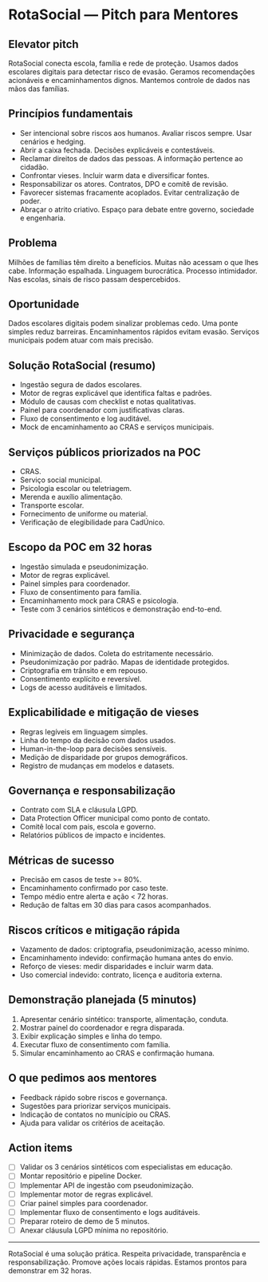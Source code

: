 # RotaSocial — Pitch para Mentores

## Elevator pitch
RotaSocial conecta escola, família e rede de proteção. Usamos dados escolares digitais para detectar risco de evasão. Geramos recomendações acionáveis e encaminhamentos dignos. Mantemos controle de dados nas mãos das famílias.

## Princípios fundamentais
- Ser intencional sobre riscos aos humanos. Avaliar riscos sempre. Usar cenários e hedging.  
- Abrir a caixa fechada. Decisões explicáveis e contestáveis.  
- Reclamar direitos de dados das pessoas. A informação pertence ao cidadão.  
- Confrontar vieses. Incluir warm data e diversificar fontes.  
- Responsabilizar os atores. Contratos, DPO e comitê de revisão.  
- Favorecer sistemas fracamente acoplados. Evitar centralização de poder.  
- Abraçar o atrito criativo. Espaço para debate entre governo, sociedade e engenharia.

## Problema
Milhões de famílias têm direito a benefícios. Muitas não acessam o que lhes cabe. Informação espalhada. Linguagem burocrática. Processo intimidador. Nas escolas, sinais de risco passam despercebidos.

## Oportunidade
Dados escolares digitais podem sinalizar problemas cedo. Uma ponte simples reduz barreiras. Encaminhamentos rápidos evitam evasão. Serviços municipais podem atuar com mais precisão.

## Solução RotaSocial (resumo)
- Ingestão segura de dados escolares.  
- Motor de regras explicável que identifica faltas e padrões.  
- Módulo de causas com checklist e notas qualitativas.  
- Painel para coordenador com justificativas claras.  
- Fluxo de consentimento e log auditável.  
- Mock de encaminhamento ao CRAS e serviços municipais.

## Serviços públicos priorizados na POC
- CRAS.  
- Serviço social municipal.  
- Psicologia escolar ou teletriagem.  
- Merenda e auxílio alimentação.  
- Transporte escolar.  
- Fornecimento de uniforme ou material.  
- Verificação de elegibilidade para CadÚnico.

## Escopo da POC em 32 horas
- Ingestão simulada e pseudonimização.  
- Motor de regras explicável.  
- Painel simples para coordenador.  
- Fluxo de consentimento para família.  
- Encaminhamento mock para CRAS e psicologia.  
- Teste com 3 cenários sintéticos e demonstração end-to-end.

## Privacidade e segurança
- Minimização de dados. Coleta do estritamente necessário.  
- Pseudonimização por padrão. Mapas de identidade protegidos.  
- Criptografia em trânsito e em repouso.  
- Consentimento explícito e reversível.  
- Logs de acesso auditáveis e limitados.

## Explicabilidade e mitigação de vieses
- Regras legíveis em linguagem simples.  
- Linha do tempo da decisão com dados usados.  
- Human-in-the-loop para decisões sensíveis.  
- Medição de disparidade por grupos demográficos.  
- Registro de mudanças em modelos e datasets.

## Governança e responsabilização
- Contrato com SLA e cláusula LGPD.  
- Data Protection Officer municipal como ponto de contato.  
- Comitê local com pais, escola e governo.  
- Relatórios públicos de impacto e incidentes.

## Métricas de sucesso
- Precisão em casos de teste >= 80%.  
- Encaminhamento confirmado por caso teste.  
- Tempo médio entre alerta e ação < 72 horas.  
- Redução de faltas em 30 dias para casos acompanhados.

## Riscos críticos e mitigação rápida
- Vazamento de dados: criptografia, pseudonimização, acesso mínimo.  
- Encaminhamento indevido: confirmação humana antes do envio.  
- Reforço de vieses: medir disparidades e incluir warm data.  
- Uso comercial indevido: contrato, licença e auditoria externa.

## Demonstração planejada (5 minutos)
1. Apresentar cenário sintético: transporte, alimentação, conduta.  
2. Mostrar painel do coordenador e regra disparada.  
3. Exibir explicação simples e linha do tempo.  
4. Executar fluxo de consentimento com família.  
5. Simular encaminhamento ao CRAS e confirmação humana.

## O que pedimos aos mentores
- Feedback rápido sobre riscos e governança.  
- Sugestões para priorizar serviços municipais.  
- Indicação de contatos no município ou CRAS.  
- Ajuda para validar os critérios de aceitação.

## Action items
- [ ] Validar os 3 cenários sintéticos com especialistas em educação.  
- [ ] Montar repositório e pipeline Docker.  
- [ ] Implementar API de ingestão com pseudonimização.  
- [ ] Implementar motor de regras explicável.  
- [ ] Criar painel simples para coordenador.  
- [ ] Implementar fluxo de consentimento e logs auditáveis.  
- [ ] Preparar roteiro de demo de 5 minutos.  
- [ ] Anexar cláusula LGPD mínima no repositório.

---

RotaSocial é uma solução prática. Respeita privacidade, transparência e responsabilização. Promove ações locais rápidas. Estamos prontos para demonstrar em 32 horas.

